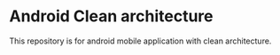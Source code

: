 # Android Clean architecture #

This repository is for android mobile application with clean architecture.
